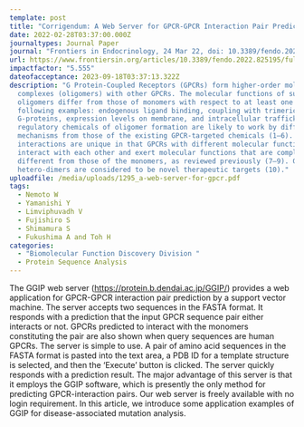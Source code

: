 ```yaml
---
template: post
title: "Corrigendum: A Web Server for GPCR-GPCR Interaction Pair Prediction"
date: 2022-02-28T03:37:00.000Z
journaltypes: Journal Paper
journal: "Frontiers in Endocrinology, 24 Mar 22, doi: 10.3389/fendo.2022.825195"
url: https://www.frontiersin.org/articles/10.3389/fendo.2022.825195/full
impactfactor: "5.555"
dateofacceptance: 2023-09-18T03:37:13.322Z
description: "G Protein-Coupled Receptors (GPCRs) form higher-order molecular
  complexes (oligomers) with other GPCRs. The molecular functions of such
  oligomers differ from those of monomers with respect to at least one of the
  following examples: endogenous ligand binding, coupling with trimeric
  G-proteins, expression levels on membrane, and intracellular trafficking. The
  regulatory chemicals of oligomer formation are likely to work by different
  mechanisms from those of the existing GPCR-targeted chemicals (1–6). GPCR-GPCR
  interactions are unique in that GPCRs with different molecular functions
  interact with each other and exert molecular functions that are completely
  different from those of the monomers, as reviewed previously (7–9). GPCR
  hetero-dimers are considered to be novel therapeutic targets (10)."
uploadfile: /media/uploads/1295_a-web-server-for-gpcr.pdf
tags:
  - Nemoto W
  - Yamanishi Y
  - Limviphuvadh V
  - Fujishiro S
  - Shimamura S
  - Fukushima A and Toh H
categories:
  - "Biomolecular Function Discovery Division "
  - Protein Sequence Analysis
---
```

<!--StartFragment-->

The GGIP web server (<https://protein.b.dendai.ac.jp/GGIP/>) provides a web application for GPCR-GPCR interaction pair prediction by a support vector machine. The server accepts two sequences in the FASTA format. It responds with a prediction that the input GPCR sequence pair either interacts or not. GPCRs predicted to interact with the monomers constituting the pair are also shown when query sequences are human GPCRs. The server is simple to use. A pair of amino acid sequences in the FASTA format is pasted into the text area, a PDB ID for a template structure is selected, and then the ‘Execute’ button is clicked. The server quickly responds with a prediction result. The major advantage of this server is that it employs the GGIP software, which is presently the only method for predicting GPCR-interaction pairs. Our web server is freely available with no login requirement. In this article, we introduce some application examples of GGIP for disease-associated mutation analysis.

<!--EndFragment-->